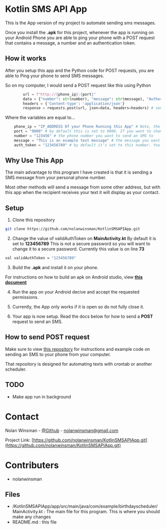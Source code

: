 # Kotlin SMS API App

This is the App version of my project to automate sending sms messages.

Once you install the **.apk** for this project, whenever the app is running on your Android Phone you are able to ping your phone with a POST request that contains a message, a number and an authentication token.

## How it works

After you setup this app and the Python code for POST requests, you are able to Ping your phone to send SMS messages.

So on my computer, I would send a POST request like this using Python

```python
        url = f"http://{phone_ip}:{port}"
        data = {"number": str(number), "message": str(message), "Authorization": str(auth_token)}
        headers = {'Content-type': 'application/json'}
        response = requests.post(url, json=data, headers=headers) # sends the POST request to your Android Phone
```

Where the variables are equal to...

```python
    phone_ip = "IP_ADDRESS Of your Phone Running this App" # Note, the Android app will show you your IP Address
    port = "9000" # by default this is set to 9000. If you want to change this, change it in MainActivity.kt
    number = "123456" # the phone number you want to send an SMS to
    message = "This is an example text message" # the message you want sent to the number
    auth_token = "123456789" # by default it's set to this number. You should change the auth token to something more secure. Instructions below
```

## Why Use This App

The main advantage to this program I have created is that it is sending a SMS message from your personal phone number. 

Most other methods will send a message from some other address, but with this app when the recipient receives your text it will display as your contact.


## Setup

1. Clone this repository

```sh
git clone https://github.com/nolanwinsman/KotlinSMSAPIApp.git
```

2. Change the value of validAuthToken on **MainActivity.kt** By default it is set to **123456789** This is not a secure password so you will want to change it to a secure password. Currently this value is on line **73**

```sh
val validAuthToken = "123456789"
```

3. Build the **.apk** and install it on your phone. 

For instructions on how to build an apk on Android studio, view [**this document**](https://developer.android.com/studio/run)


4. Run the app on your Android decive and accept the requested permissions.

5. Currently, the App only works if it is open so do not fully close it.

6. Your app is now setup. Read the docs below for how to send a **POST** request to send an SMS. 

## How to send POST request

Make sure to view [this repository](https://github.com/nolanwinsman/AndroidTextAPI) for instructions and example code on sending an SMS to your phone from your computer.

That repository is designed for automating texts with crontab or another scheduler. 


## TODO

- Make app run in background

# Contact

Nolan Winsman - [@Github](https://github.com/nolanwinsman) - nolanwinsman@gmail.com

Project Link: [https://github.com/nolanwinsman/KotlinSMSAPIApp.git](https://github.com/nolanwinsman/KotlinSMSAPIApp.git)

# Contributers
- nolanwinsman

## Files

- /KotlinSMSAPIApp/app/src/main/java/com/example/birthdayscheduler/MainActivity.kt : The main file for this program. This is where you should make any changes
- README.md : this file